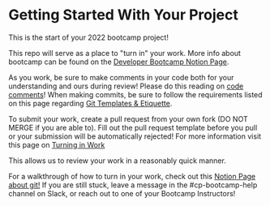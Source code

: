 
# Getting Started With Your Project
This is the start of your 2022 bootcamp project!

This repo will serve as a place to "turn in" your work. More info about bootcamp can be found on the [Developer Bootcamp Notion Page](https://h4i.notion.site/Developer-Bootcamp-2022-27ea8d57abff452abe572e31b8762f8e).

As you work, be sure to make comments in your code both for your understanding and ours during review! Please do this reading on [code comments](https://stackoverflow.blog/2021/12/23/best-practices-for-writing-code-comments/)! When making commits, be sure to follow the requirements listed on this page regarding [Git Templates & Etiquette](https://h4i.notion.site/Git-Templates-Etiquette-9726a4c2b17d48c89ea51b8303389473).

To submit your work, create a pull request from your own fork (DO NOT MERGE if you are able to). Fill out the pull request template before you pull or your submission will be automatically rejected! For more information visit this page on [Turning in Work](https://h4i.notion.site/Turning-in-Work-652e6bf24fac4103b30847618591a658)

This allows us to review your work in a reasonably quick manner.

For a walkthrough of how to turn in your work, check out this [Notion Page about git!](https://h4i.notion.site/Turning-in-Work-652e6bf24fac4103b30847618591a658)
If you are still stuck, leave a message in the #cp-bootcamp-help channel on Slack, or reach out to one of your Bootcamp Instructors!
